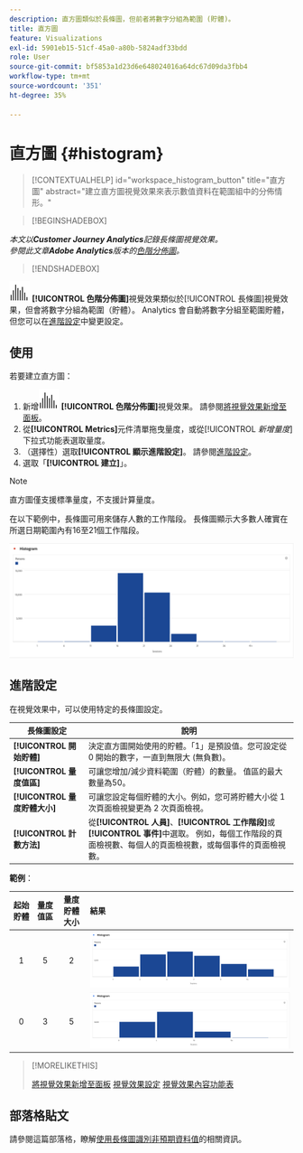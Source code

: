 ```yaml
---
description: 直方圖類似於長條圖，但前者將數字分組為範圍 (貯體)。
title: 直方圖
feature: Visualizations
exl-id: 5901eb15-51cf-45a0-a80b-5824adf33bdd
role: User
source-git-commit: bf5853a1d23d6e648024016a64dc67d09da3fbb4
workflow-type: tm+mt
source-wordcount: '351'
ht-degree: 35%

---
```


# 直方圖 {#histogram}

<!-- markdownlint-disable MD034 -->

>[!CONTEXTUALHELP]
>id="workspace_histogram_button"
>title="直方圖"
>abstract="建立直方圖視覺效果來表示數值資料在範圍組中的分佈情形。"

<!-- markdownlint-enable MD034 -->


>[!BEGINSHADEBOX]

*本文以&#x200B;**Customer Journey Analytics**記錄長條圖視覺效果。<br/>參閱此文章&#x200B;**Adobe Analytics**版本的[色階分佈圖](https://experienceleague.adobe.com/en/docs/analytics/analyze/analysis-workspace/visualizations/histogram)。*

>[!ENDSHADEBOX]


![色階分佈圖](/help/assets/icons/Histogram.svg) **[!UICONTROL 色階分佈圖]**&#x200B;視覺效果類似於[!UICONTROL 長條圖]視覺效果，但會將數字分組為範圍（貯體）。 Analytics 會自動將數字分組至範圍貯體，但您可以在[進階設定](#advanced-settings)中變更設定。

## 使用

若要建立直方圖：

1. 新增![色階分佈圖](/help/assets/icons/Histogram.svg) **[!UICONTROL 色階分佈圖]**&#x200B;視覺效果。 請參閱[將視覺效果新增至面板](freeform-analysis-visualizations.md#add-visualizations-to-a-panel)。
1. 從&#x200B;**[!UICONTROL Metrics]**&#x200B;元件清單拖曳量度，或從&#x200B;[!UICONTROL *新增量度*]&#x200B;下拉式功能表選取量度。
1. （選擇性）選取&#x200B;**[!UICONTROL 顯示進階設定]**。 請參閱[進階設定](#advanced-settings)。
1. 選取「**[!UICONTROL 建立]**」。

>[!NOTE]
>
>直方圖僅支援標準量度，不支援計算量度。

在以下範例中，長條圖可用來儲存人數的工作階段。 長條圖顯示大多數人確實在所選日期範圍內有16至21個工作階段。

![](assets/histogram.png)

## 進階設定

在視覺效果中，可以使用特定的長條圖設定。

| 長條圖設定 | 說明 |
|---|---|
| **[!UICONTROL 開始貯體]** | 決定直方圖開始使用的貯體。「1」是預設值。您可設定從 0 開始的數字，一直到無限大 (無負數)。 |
| **[!UICONTROL 量度值區]** | 可讓您增加/減少資料範圍（貯體）的數量。 值區的最大數量為50。 |
| **[!UICONTROL 量度貯體大小]** | 可讓您設定每個貯體的大小。例如，您可將貯體大小從 1 次頁面檢視變更為 2 次頁面檢視。 |
| **[!UICONTROL 計數方法]** | 從&#x200B;**[!UICONTROL 人員]**、**[!UICONTROL 工作階段]**&#x200B;或&#x200B;**[!UICONTROL 事件]**&#x200B;中選取。 例如，每個工作階段的頁面檢視數、每個人的頁面檢視數，或每個事件的頁面檢視數。 |

<!--Russ or Meike - Check Hit Type link above. -->

**範例**：

| 起始貯體 | 量度值區 | 量度貯體大小 | 結果 |
|:----:|:--:|:--:|:--|
| 1 | 5 | 2 | ![色階分佈圖，開始貯體1，量度貯體5，量度貯體大小2](assets/histogram-1-5-2.png) |
| 0 | 3 | 5 | ![色階分佈圖，起始貯體0，量度貯體3，量度貯體大小5](assets/histogram-0-3-5.png) |

>[!MORELIKETHIS]
>
>[將視覺效果新增至面板](/help/analysis-workspace/visualizations/freeform-analysis-visualizations.md#add-visualizations-to-a-panel)
>[視覺效果設定](/help/analysis-workspace/visualizations/freeform-analysis-visualizations.md#settings)
>[視覺效果內容功能表](/help/analysis-workspace/visualizations/freeform-analysis-visualizations.md#context-menu)
>


## 部落格貼文

請參閱這篇部落格，瞭解[使用長條圖識別非預期資料值](https://experienceleaguecommunities.adobe.com/t5/adobe-analytics-blogs/using-histograms-to-identify-unexpected-data-values/ba-p/596168)的相關資訊。
